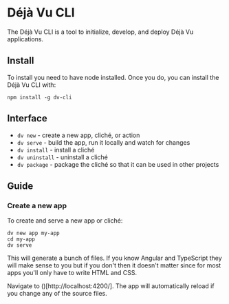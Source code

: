 Déjà Vu CLI
===========

The Déjà Vu CLI is a tool to initialize, develop, and deploy Déjà Vu
applications.

Install
-------

To install you need to have node installed. Once you do, you can install the
Déjà Vu CLI with:

```
npm install -g dv-cli
```

Interface
---------

  - `dv new` - create a new app, cliché, or action
  - `dv serve` - build the app, run it locally and watch for changes
  - `dv install` - install a cliché
  - `dv uninstall` - uninstall a cliché
  - `dv package` - package the cliché so that it can be used in other projects


Guide
-----

### Create a new app

To create and serve a new app or cliché:

```
dv new app my-app
cd my-app
dv serve
```

This will generate a bunch of files. If you know Angular and TypeScript they
will make sense to you but if you don't then it doesn't matter since for
most apps you'll only have to write HTML and CSS.

Navigate to ()[http://localhost:4200/]. The app will automatically reload if you
change any of the source files.
